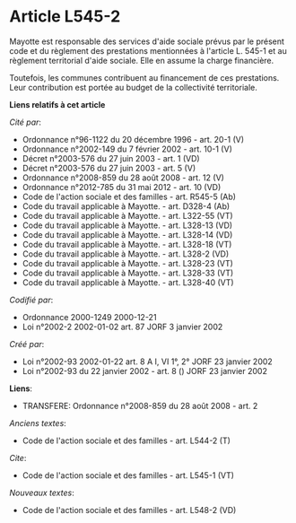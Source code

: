 # Article L545-2

Mayotte est responsable des services d'aide sociale prévus par le présent code et du règlement des prestations mentionnées à
l'article L. 545-1 et au règlement territorial d'aide sociale. Elle en assume la charge financière. 

Toutefois, les communes contribuent au financement de ces prestations. Leur contribution est portée au budget de la
collectivité territoriale.

**Liens relatifs à cet article**

_Cité par_:

  - Ordonnance n°96-1122 du 20 décembre 1996 - art. 20-1 (V)
  - Ordonnance n°2002-149 du 7 février 2002 - art. 10-1 (V)
  - Décret n°2003-576 du 27 juin 2003 - art. 1 (VD)
  - Décret n°2003-576 du 27 juin 2003 - art. 5 (V)
  - Ordonnance n°2008-859 du 28 août 2008 - art. 12 (V)
  - Ordonnance n°2012-785 du 31 mai 2012 - art. 10 (VD)
  - Code de l'action sociale et des familles - art. R545-5 (Ab)
  - Code du travail applicable à Mayotte. - art. D328-4 (Ab)
  - Code du travail applicable à Mayotte. - art. L322-55 (VT)
  - Code du travail applicable à Mayotte. - art. L328-13 (VD)
  - Code du travail applicable à Mayotte. - art. L328-14 (VD)
  - Code du travail applicable à Mayotte. - art. L328-18 (VT)
  - Code du travail applicable à Mayotte. - art. L328-2 (VD)
  - Code du travail applicable à Mayotte. - art. L328-23 (VT)
  - Code du travail applicable à Mayotte. - art. L328-33 (VT)
  - Code du travail applicable à Mayotte. - art. L328-40 (VT)

_Codifié par_:

  - Ordonnance 2000-1249 2000-12-21
  - Loi n°2002-2 2002-01-02 art. 87 JORF 3 janvier 2002

_Créé par_:

  - Loi n°2002-93 2002-01-22 art. 8 A I, VI 1°, 2° JORF 23 janvier 2002
  - Loi n°2002-93 du 22 janvier 2002 - art. 8 () JORF 23 janvier 2002

**Liens**:

  - TRANSFERE: Ordonnance n°2008-859 du 28 août 2008 - art. 2

_Anciens textes_:

  - Code de l'action sociale et des familles - art. L544-2 (T)

_Cite_:

  - Code de l'action sociale et des familles - art. L545-1 (VT)

_Nouveaux textes_:

  - Code de l'action sociale et des familles - art. L548-2 (VD)

